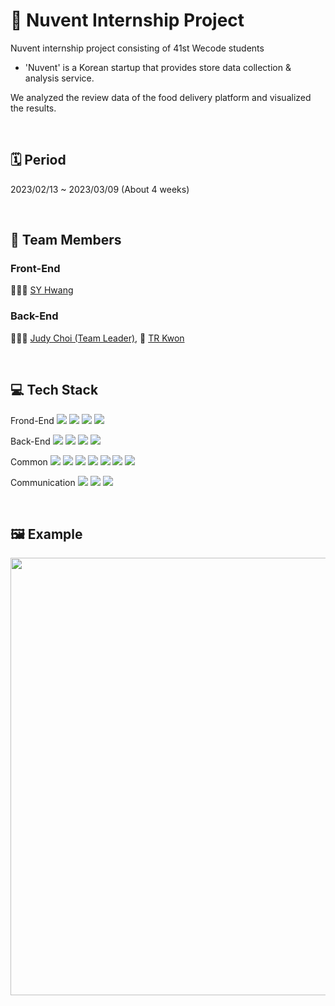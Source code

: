 # 🧾 Nuvent Internship Project
Nuvent internship project consisting of 41st Wecode students
- 'Nuvent' is a Korean startup that provides store data collection & analysis service.

We analyzed the review data of the food delivery platform and visualized the results.

<br>

## 🗓 Period
2023/02/13 ~ 2023/03/09 (About 4 weeks)

<br>

## 👥 Team Members
### Front-End

🧑🏻‍💻 [SY Hwang](https://github.com/syoee)

### Back-End

👩🏻‍💻 [Judy Choi (Team Leader)](https://github.com/Judy-Choi),  🐸 [TR Kwon](https://github.com/taegoori)

<br>

## 💻 Tech Stack
Frond-End
<img src="https://img.shields.io/badge/Javscript-F7DF1E?style=flat&amp;logo=javascript&amp;logoColor=white">
<img src="https://img.shields.io/badge/React-61DAFB?style=flat&amp;logo=React&amp;logoColor=white">
<img src="https://img.shields.io/badge/Redux-64ABC?style=flat&amp;logo=Redux&amp;logoColor=white">
<img src="https://img.shields.io/badge/Tailwind CSS-06B6D4?style=flat&amp;logo=Tailwind CSS&amp;logoColor=white">

Back-End
<img src="https://img.shields.io/badge/Python-3776AB?style=flat&amp;logo=Python&amp;logoColor=white">
<img src="https://img.shields.io/badge/FastAPI-009688?style=flat&amp;logo=FastAPI&amp;logoColor=white">
<img src="https://img.shields.io/badge/MySQL-4479A1?style=flat&amp;logo=MySQL&amp;logoColor=white">
<img src="https://img.shields.io/badge/CentOS-262577?style=flat&amp;logo=CentOS&amp;logoColor=white">

Common
<img src="https://img.shields.io/badge/Git-F05032?style=flat&amp;logo=Git&amp;logoColor=white">
<img src="https://img.shields.io/badge/GitHub-181717?style=flat&amp;logo=GitHub&amp;logoColor=white">
<img src="https://img.shields.io/badge/Prettier-F7B93E?style=flat&amp;logo=prettier&amp;logoColor=white">
<img src="https://img.shields.io/badge/RestfulAPI-F7533E?style=flat&amp;logo=RestfulAPII&amp;logoColor=white">
<img src="https://img.shields.io/badge/VSCode-007ACC?style=flat&amp;logo=Visual Studio Code&amp;logoColor=white">
<img src="https://img.shields.io/badge/AWS-232F3E?style=flat&amp;logo=AWS Code&amp;logoColor=white">
<img src="https://img.shields.io/badge/AWS_EC2-FF9900?style=flat&amp;logo=AWS_EC2 Code&amp;logoColor=white">

Communication
<img src="https://img.shields.io/badge/Slack-4A154B?style=flat&amp;logo=Slack&amp;logoColor=white">
<img src="https://img.shields.io/badge/Trello-0052CC?style=flat&amp;logo=Trello&amp;logoColor=white">
<img src="https://img.shields.io/badge/Notion-000000?style=flat&amp;logo=Notion&amp;logoColor=white">

<br>

## 🖼️ Example
<img src="https://user-images.githubusercontent.com/53294075/224244172-164fa5b7-372a-46e4-89bf-d1390c7b8b79.png" width = "700px">

